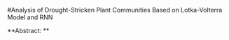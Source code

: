 #Analysis of Drought-Stricken Plant Communities Based on Lotka-Volterra Model and RNN

**Abstract: **